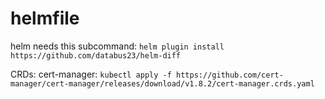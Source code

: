 # helmfile

helm needs this subcommand:
`helm plugin install https://github.com/databus23/helm-diff`

CRDs:
cert-manager: `kubectl apply -f https://github.com/cert-manager/cert-manager/releases/download/v1.8.2/cert-manager.crds.yaml`